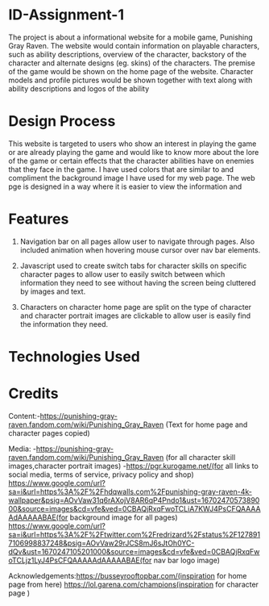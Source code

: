 # ID-Assignment-1

The project is about a informational website for a mobile game, Punishing Gray Raven. The website would contain information on playable characters, such as ability descriptions, overview of the character, backstory of the character and alternate designs (eg. skins) of the characters. The premise of the game would be shown on the home page of the website.
Character models and profile pictures would be shown together with text along with ability descriptions and logos of the ability

# Design Process

This website is targeted to users who show an interest in playing the game or are already playing the game and would like to know more about the lore of the game or certain effects that the character abilities have on enemies that they face in the game. I have used colors that are similar to and compliment the background image I have used for my web page. The web pge is designed in a way where it is easier to view the information and

# Features

1. Navigation bar on all pages allow user to navigate through pages. Also included animation when hovering mouse cursor over nav bar elements.

2. Javascript used to create switch tabs for character skills on specific character pages to allow user to easily switch between which information they need to see without having the screen being cluttered by images and text.

3. Characters on character home page are split on the type of character and character portrait images are clickable to allow user is easily find the information they need.

# Technologies Used

# Credits

Content:-https://punishing-gray-raven.fandom.com/wiki/Punishing_Gray_Raven (Text for home page and character pages copied)

Media: -https://punishing-gray-raven.fandom.com/wiki/Punishing_Gray_Raven (for all character skill images,character portrait images) -https://pgr.kurogame.net/(for all links to social media, terms of service, privacy policy and shop)
https://www.google.com/url?sa=i&url=https%3A%2F%2Fhdqwalls.com%2Fpunishing-gray-raven-4k-wallpaper&psig=AOvVaw31q6rAXojV8AR6qP4Pndo1&ust=1670247057389000&source=images&cd=vfe&ved=0CBAQjRxqFwoTCLiA7KWJ4PsCFQAAAAAdAAAAABAE(for background image for all pages)
https://www.google.com/url?sa=i&url=https%3A%2F%2Ftwitter.com%2Fredrizard%2Fstatus%2F1278917106998837248&psig=AOvVaw29rJCS8mJ6sJtOh0YC-dQv&ust=1670247105201000&source=images&cd=vfe&ved=0CBAQjRxqFwoTCLjz1LyJ4PsCFQAAAAAdAAAAABAE(for nav bar logo image)

Acknowledgements:https://busseyrooftopbar.com/(inspiration for home page from here)
https://lol.garena.com/champions(inspiration for character page )
